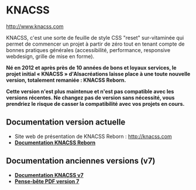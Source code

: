 # KNACSS

<http://www.knacss.com>

KNACSS, c'est une sorte de feuille de style CSS "reset" sur-vitaminée qui permet de commencer un projet à partir de zéro tout en tenant compte de bonnes pratiques générales (accessibilité, performance, responsive webdesign, grille de mise en forme).

**Né en 2012 et après près de 10 années de bons et loyaux services, le projet initial « KNACSS » d'Alsacréations laisse place à une toute nouvelle version, totalement remaniée : KNACSS Reborn.**

**Cette version n'est plus maintenue et n'est pas compatible avec les versions récentes. Ne changez pas de version sans nécessité, vous prendriez le risque de casser la compatibilité avec vos projets en cours.**

## Documentation version actuelle

- Site web de présentation de KNACSS Reborn : <http://knacss.com>
- [**Documentation KNACSS Reborn**](https://www.knacss.com/doc.html)

## Documentation anciennes versions (v7)

- [**Documentation KNACSS v7**](https://www.knacss.com/doc-old.html)
- [**Pense-bête PDF version 7**](https://www.knacss.com/assets/pdf/knacss7-cheatsheet.pdf)
